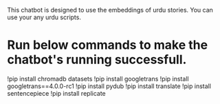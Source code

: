 This chatbot is designed to use the embeddings of urdu stories. You can use your any urdu scripts.

# Run below commands to make the chatbot's running successfull.
!pip install chromadb datasets
!pip install googletrans
!pip install googletrans==4.0.0-rc1
!pip install pydub
!pip install translate
!pip install sentencepiece
!pip install replicate
